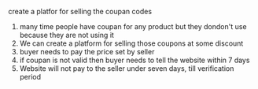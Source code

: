 create a platfor for selling the coupan codes
1. many time people have coupan for any product but they dondon't use because they are not using it
2. We can create a platform for selling those coupons at some discount 
3. buyer needs to pay the price set by seller
4. if coupan is not valid then buyer needs to tell the website within 7 days
5. Website will not pay to the seller under seven days, till verification period 

